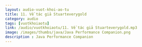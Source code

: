 ```yaml
---
layout: audio-vuot-khoi-ao-tu
title: 11. Về tác giả Stuarteverygold
category: audio
tags: [vuotkhoiaotu]
link: /audio/vuotkhoiaotu/11. Về tác giả Stuarteverygold.mp3 
image: /images/thumbs/java/Java Performance Companion.png
description : Java Performance Companion 
---
```













